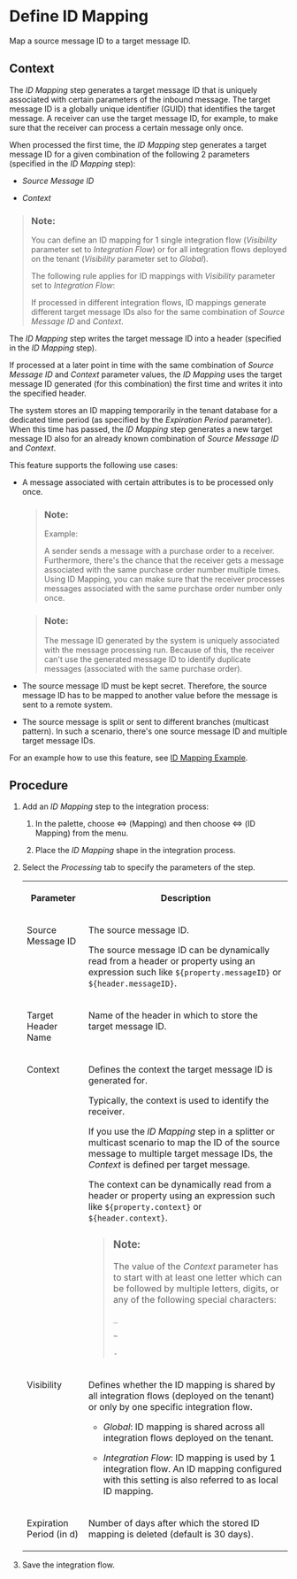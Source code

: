 <!-- loio2367101d335e4469869e9c34e73a1873 -->

<link rel="stylesheet" type="text/css" href="../css/sap-icons.css"/>

# Define ID Mapping

Map a source message ID to a target message ID.



## Context

The *ID Mapping* step generates a target message ID that is uniquely associated with certain parameters of the inbound message. The target message ID is a globally unique identifier \(GUID\) that identifies the target message. A receiver can use the target message ID, for example, to make sure that the receiver can process a certain message only once.

When processed the first time, the *ID Mapping* step generates a target message ID for a given combination of the following 2 parameters \(specified in the *ID Mapping* step\):

-   *Source Message ID*

-   *Context*


> ### Note:  
> You can define an ID mapping for 1 single integration flow \(*Visibility* parameter set to *Integration Flow*\) or for all integration flows deployed on the tenant \(*Visibility* parameter set to *Global*\).
> 
> The following rule applies for ID mappings with *Visibility* parameter set to *Integration Flow*:
> 
> If processed in different integration flows, ID mappings generate different target message IDs also for the same combination of *Source Message ID* and *Context*.

The *ID Mapping* step writes the target message ID into a header \(specified in the *ID Mapping* step\).

If processed at a later point in time with the same combination of *Source Message ID* and *Context* parameter values, the *ID Mapping* uses the target message ID generated \(for this combination\) the first time and writes it into the specified header.

The system stores an ID mapping temporarily in the tenant database for a dedicated time period \(as specified by the *Expiration Period* parameter\). When this time has passed, the *ID Mapping* step generates a new target message ID also for an already known combination of *Source Message ID* and *Context*.

This feature supports the following use cases:

-   A message associated with certain attributes is to be processed only once.

    > ### Note:  
    > Example:
    > 
    > A sender sends a message with a purchase order to a receiver. Furthermore, there's the chance that the receiver gets a message associated with the same purchase order number multiple times. Using ID Mapping, you can make sure that the receiver processes messages associated with the same purchase order number only once.

    > ### Note:  
    > The message ID generated by the system is uniquely associated with the message processing run. Because of this, the receiver can't use the generated message ID to identify duplicate messages \(associated with the same purchase order\).

-   The source message ID must be kept secret. Therefore, the source message ID has to be mapped to another value before the message is sent to a remote system.

-   The source message is split or sent to different branches \(multicast pattern\). In such a scenario, there's one source message ID and multiple target message IDs.


For an example how to use this feature, see [ID Mapping Example](id-mapping-example-581ecfc.md).



## Procedure

1.  Add an *ID Mapping* step to the integration process:

    1.  In the palette, choose <span class="SAP-icons"></span> \(Mapping\) and then choose <span class="SAP-icons"></span> \(ID Mapping\) from the menu.

    2.  Place the *ID Mapping* shape in the integration process.


2.  Select the *Processing* tab to specify the parameters of the step.


    <table>
    <tr>
    <th valign="top">

    Parameter
    
    </th>
    <th valign="top">

    Description
    
    </th>
    </tr>
    <tr>
    <td valign="top">
    
    Source Message ID
    
    </td>
    <td valign="top">
    
    The source message ID.

    The source message ID can be dynamically read from a header or property using an expression such like `${property.messageID}` or `${header.messageID}`.
    
    </td>
    </tr>
    <tr>
    <td valign="top">
    
    Target Header Name
    
    </td>
    <td valign="top">
    
    Name of the header in which to store the target message ID.
    
    </td>
    </tr>
    <tr>
    <td valign="top">
    
    Context
    
    </td>
    <td valign="top">
    
    Defines the context the target message ID is generated for.

    Typically, the context is used to identify the receiver.

    If you use the *ID Mapping* step in a splitter or multicast scenario to map the ID of the source message to multiple target message IDs, the *Context* is defined per target message.

    The context can be dynamically read from a header or property using an expression such like `${property.context}` or `${header.context}`.

    > ### Note:  
    > The value of the *Context* parameter has to start with at least one letter which can be followed by multiple letters, digits, or any of the following special characters:
    > 
    > `_`
    > 
    > `~`
    > 
    > `-`


    
    </td>
    </tr>
    <tr>
    <td valign="top">
    
    Visibility
    
    </td>
    <td valign="top">
    
    Defines whether the ID mapping is shared by all integration flows \(deployed on the tenant\) or only by one specific integration flow.

    -   *Global*: ID mapping is shared across all integration flows deployed on the tenant.

    -   *Integration Flow*: ID mapping is used by 1 integration flow. An ID mapping configured with this setting is also referred to as local ID mapping.



    
    </td>
    </tr>
    <tr>
    <td valign="top">
    
    Expiration Period \(in d\)
    
    </td>
    <td valign="top">
    
    Number of days after which the stored ID mapping is deleted \(default is 30 days\).
    
    </td>
    </tr>
    </table>
    
3.  Save the integration flow.


